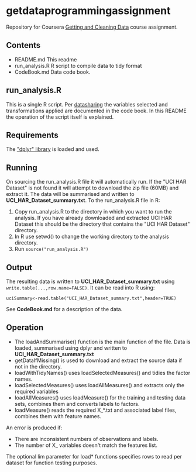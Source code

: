 # getdataprogrammingassignment
Repository for Coursera [Getting and Cleaning Data][gettingandcleaning] course assignment.

## Contents
* README.md
    This readme
* run_analysis.R
    R script to compile data to tidy format 
* CodeBook.md 
    Data code book.
    
## run_analysis.R
This is a single R script. Per [datasharing][datasharing] the variables selected and transformations applied are documented in the code book. In this README the operation of the script itself is explained.

## Requirements
The ["dplyr" library][dplyr] is loaded and used.

## Running
On sourcing the run_analysis.R file it will automatically run. If the "UCI HAR Dataset" is not found it will attempt to download the zip file (60MB) and extract it. The data will be summarised and written to **UCI_HAR_Dataset_summary.txt**. To the run_analysis.R file in R:

1. Copy run_analysis.R to the directory in which you want to run
    the analysis. If you have already downloaded and extracted UCI
    HAR Dataset this should be the directory that contains the
    "UCI HAR Dataset" directory.
2. In R use setwd() to change the working directory to the analysis
    directory.
3. Run ``source("run_analysis.R")``

## Output
 The resulting data is written to **UCI_HAR_Dataset_summary.txt**
 using ``write.table(...,row.name=FALSE)``. It can be read into R
 using:
 
 ```
 uciSummary<-read.table("UCI_HAR_Dataset_summary.txt",header=TRUE)
 ```
 
 See **CodeBook.md** for a description of the data.

## Operation
* The loadAndSummarise() function is the main function of the file.
    Data is loaded, summarised using dplyr and written to
    **UCI_HAR_Dataset_summary.txt**
* getDataIfMissing() is used to download and extract the source data
    if not in the directory.
* loadWithTidyNames() uses loadSelectedMeasures() and tidies the
    factor names.
* loadSelectedMeasures() uses loadAllMeasures() and extracts only
    the required variables
* loadAllMeasures() uses loadMeasure() for the training and testing
    data sets, combines them and converts labels to factors.
* loadMeasure() reads the required X_*.txt and associated label 
    files, combines them with feature names.

An error is produced if:

* There are inconsistent numbers of observations and labels.
* The number of X_ variables doesn't match the features list.

The optional lim parameter for load* functions specifies rows to read per dataset for function testing purposes.

[gettingandcleaning]: https://class.coursera.org/getdata-030
[datasharing]: https://github.com/jtleek/datasharing
[dplyr]: https://cran.r-project.org/web/packages/dplyr/index.html

